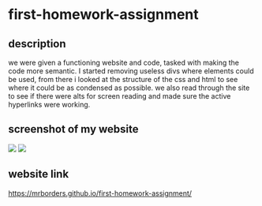 # first-homework-assignment

## description

we were given a functioning website and code, tasked with making the code more semantic. I started removing useless divs where 
elements could be used, from there i looked at the structure of the css and html to see where it could be as condensed as possible.
we also read through the site to see if there were alts for screen reading and made sure the active hyperlinks were working.

## screenshot of my website

<img src="C:\homework-1\Develop\assets\images\Screenshot 2022-03-08 161751.png">
<img src="C:\homework-1\Develop\assets\images\Screenshot 2022-03-08 161837.png">

## website link
https://mrborders.github.io/first-homework-assignment/